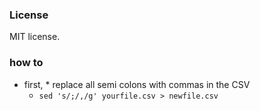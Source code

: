 ### License

MIT license.

### how to

- first, * replace all semi colons with commas in the CSV
  * `sed 's/;/,/g' yourfile.csv > newfile.csv`
